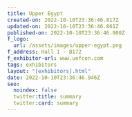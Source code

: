 ```yaml
---
title: Upper Egypt
created-on: 2022-10-10T23:36:46.817Z
updated-on: 2022-10-10T23:36:46.861Z
published-on: 2022-10-10T23:36:46.900Z
f_logo:
  url: /assets/images/upper-egypt.png
f_address: Hall 1 - B172
f_exhibitor-url: www.uefcon.com
tags: exhibitors
layout: "[exhibitors].html"
date: 2022-10-10T23:36:46.946Z
seo:
  noindex: false
  twitter:title: summary
  twitter:card: summary
---
```

